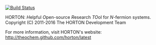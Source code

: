 [![Build Status](https://travis-ci.org/theochem/horton.svg?branch=master)](https://travis-ci.org/theochem/horton)

HORTON: *H*elpful *O*pen-source *R*esearch *TO*ol for *N*-fermion systems.
Copyright (C) 2011-2016 The HORTON Development Team

For more information, visit HORTON's website: http://theochem.github.com/horton/latest
